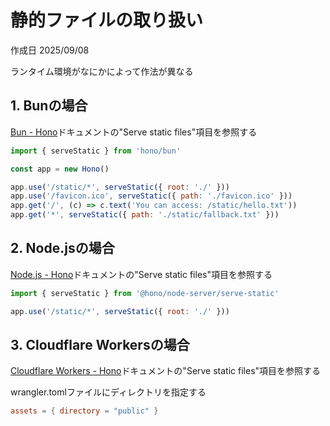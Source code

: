 # 静的ファイルの取り扱い

作成日 2025/09/08

ランタイム環境がなにかによって作法が異なる

## 1. Bunの場合

[Bun - Hono](https://hono.dev/docs/getting-started/bun)ドキュメントの"Serve static files"項目を参照する

```javascript
import { serveStatic } from 'hono/bun'

const app = new Hono()

app.use('/static/*', serveStatic({ root: './' }))
app.use('/favicon.ico', serveStatic({ path: './favicon.ico' }))
app.get('/', (c) => c.text('You can access: /static/hello.txt'))
app.get('*', serveStatic({ path: './static/fallback.txt' }))
```

## 2. Node.jsの場合

[Node.js - Hono](https://hono.dev/docs/getting-started/nodejs)ドキュメントの"Serve static files"項目を参照する

```javascript
import { serveStatic } from '@hono/node-server/serve-static'

app.use('/static/*', serveStatic({ root: './' }))
```

## 3. Cloudflare Workersの場合

[Cloudflare Workers - Hono](https://hono.dev/docs/getting-started/cloudflare-workers)ドキュメントの"Serve static files"項目を参照する

wrangler.tomlファイルにディレクトリを指定する

```toml
assets = { directory = "public" }
```
